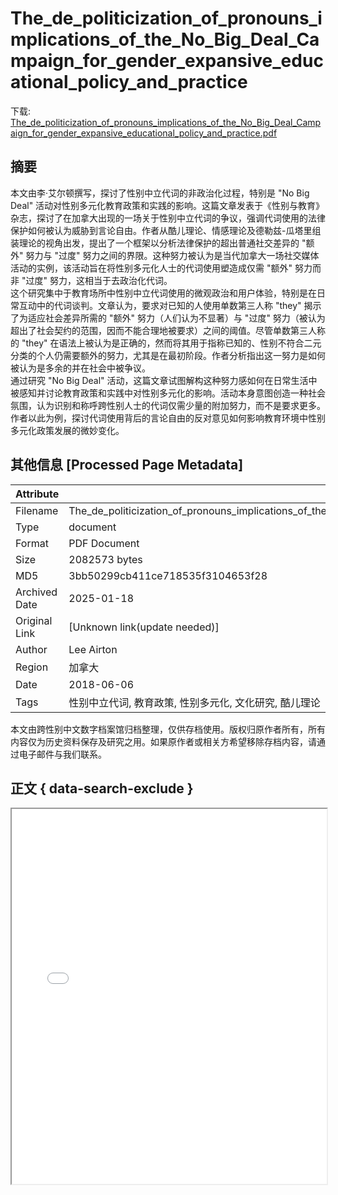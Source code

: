# The_de_politicization_of_pronouns_implications_of_the_No_Big_Deal_Campaign_for_gender_expansive_educational_policy_and_practice

<!-- tcd_download_link -->
下载: [The_de_politicization_of_pronouns_implications_of_the_No_Big_Deal_Campaign_for_gender_expansive_educational_policy_and_practice.pdf](The_de_politicization_of_pronouns_implications_of_the_No_Big_Deal_Campaign_for_gender_expansive_educational_policy_and_practice.pdf)
<!-- tcd_download_link_end -->

## 摘要

<!-- tcd_abstract -->
本文由李·艾尔顿撰写，探讨了性别中立代词的非政治化过程，特别是 "No Big Deal" 活动对性别多元化教育政策和实践的影响。这篇文章发表于《性别与教育》杂志，探讨了在加拿大出现的一场关于性别中立代词的争议，强调代词使用的法律保护如何被认为威胁到言论自由。作者从酷儿理论、情感理论及德勒兹-瓜塔里组装理论的视角出发，提出了一个框架以分析法律保护的超出普通社交差异的 "额外" 努力与 "过度" 努力之间的界限。这种努力被认为是当代加拿大一场社交媒体活动的实例，该活动旨在将性别多元化人士的代词使用塑造成仅需 "额外" 努力而非 "过度" 努力，这相当于去政治化代词。  
这个研究集中于教育场所中性别中立代词使用的微观政治和用户体验，特别是在日常互动中的代词谈判。文章认为，要求对已知的人使用单数第三人称 "they" 揭示了为适应社会差异所需的 "额外" 努力（人们认为不显著）与 "过度" 努力（被认为超出了社会契约的范围，因而不能合理地被要求）之间的阈值。尽管单数第三人称的 "they" 在语法上被认为是正确的，然而将其用于指称已知的、性别不符合二元分类的个人仍需要额外的努力，尤其是在最初阶段。作者分析指出这一努力是如何被认为是多余的并在社会中被争议。  
通过研究 "No Big Deal" 活动，这篇文章试图解构这种努力感如何在日常生活中被感知并讨论教育政策和实践中对性别多元化的影响。活动本身意图创造一种社会氛围，认为识别和称呼跨性别人士的代词仅需少量的附加努力，而不是要求更多。作者以此为例，探讨代词使用背后的言论自由的反对意见如何影响教育环境中性别多元化政策发展的微妙变化。

<!-- tcd_abstract_end -->

## 其他信息 [Processed Page Metadata]

| Attribute       | Value                                  |
|-----------------|----------------------------------------|
| Filename        | The_de_politicization_of_pronouns_implications_of_the_No_Big_Deal_Campaign_for_gender_expansive_educational_policy_and_practice.pdf                             |
| Type            | document                                 |
| Format          | PDF Document                               |
| Size            | 2082573 bytes                           |
| MD5             | 3bb50299cb411ce718535f3104653f28                                  |
| Archived Date   | 2025-01-18                             |
| Original Link   | [Unknown link(update needed)]                         |
| Author          | Lee Airton                               |
| Region          | 加拿大                               |
| Date            | 2018-06-06                                 |
| Tags            | 性别中立代词, 教育政策, 性别多元化, 文化研究, 酷儿理论                                 |

本文由跨性别中文数字档案馆归档整理，仅供存档使用。版权归原作者所有，所有内容仅为历史资料保存及研究之用。如果原作者或相关方希望移除存档内容，请通过电子邮件与我们联系。

## 正文 { data-search-exclude }

<!-- tcd_main_text -->
<iframe src="../The_de_politicization_of_pronouns_implications_of_the_No_Big_Deal_Campaign_for_gender_expansive_educational_policy_and_practice.pdf" width="100%" height="600px">
    <p>无法显示PDF，请下载查看。</p>
</iframe>
<!-- tcd_main_text_end -->

